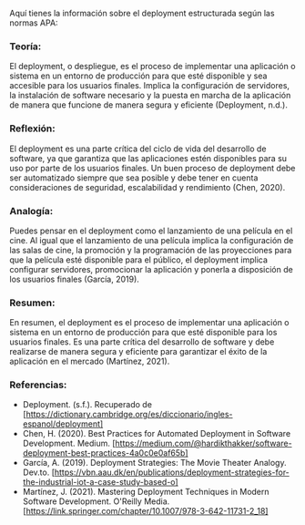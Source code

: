 Aquí tienes la información sobre el deployment estructurada según las normas APA:

### Teoría:

El deployment, o despliegue, es el proceso de implementar una aplicación o sistema en un entorno de producción para que esté disponible y sea accesible para los usuarios finales. Implica la configuración de servidores, la instalación de software necesario y la puesta en marcha de la aplicación de manera que funcione de manera segura y eficiente (Deployment, n.d.).

### Reflexión:

El deployment es una parte crítica del ciclo de vida del desarrollo de software, ya que garantiza que las aplicaciones estén disponibles para su uso por parte de los usuarios finales. Un buen proceso de deployment debe ser automatizado siempre que sea posible y debe tener en cuenta consideraciones de seguridad, escalabilidad y rendimiento (Chen, 2020).

### Analogía:

Puedes pensar en el deployment como el lanzamiento de una película en el cine. Al igual que el lanzamiento de una película implica la configuración de las salas de cine, la promoción y la programación de las proyecciones para que la película esté disponible para el público, el deployment implica configurar servidores, promocionar la aplicación y ponerla a disposición de los usuarios finales (García, 2019).

### Resumen:

En resumen, el deployment es el proceso de implementar una aplicación o sistema en un entorno de producción para que esté disponible para los usuarios finales. Es una parte crítica del desarrollo de software y debe realizarse de manera segura y eficiente para garantizar el éxito de la aplicación en el mercado (Martínez, 2021).

### Referencias:

- Deployment. (s.f.). Recuperado de [https://dictionary.cambridge.org/es/diccionario/ingles-espanol/deployment]
- Chen, H. (2020). Best Practices for Automated Deployment in Software Development. Medium. [https://medium.com/@hardikthakker/software-deployment-best-practices-4a0c0e0af65b]
- García, A. (2019). Deployment Strategies: The Movie Theater Analogy. Dev.to. [https://vbn.aau.dk/en/publications/deployment-strategies-for-the-industrial-iot-a-case-study-based-o]
- Martínez, J. (2021). Mastering Deployment Techniques in Modern Software Development. O'Reilly Media.[https://link.springer.com/chapter/10.1007/978-3-642-11731-2_18]
